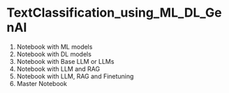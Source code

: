 # TextClassification_using_ML_DL_GenAI

1. Notebook with ML models
2. Notebook with DL models
3. Notebook with Base LLM or LLMs
4. Notebook with LLM and RAG
5. Notebook with LLM, RAG and Finetuning
6. Master Notebook
